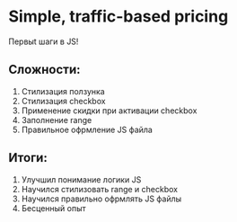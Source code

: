 # Simple, traffic-based pricing

Первыt шаги в JS!

## Сложности:
1. Стилизация ползунка
2. Стилизация checkbox
3. Применение скидки при активации checkbox
4. Заполнение range
5. Правильное офрмление JS файла

## Итоги:
1. Улучшил понимание логики JS
2. Научился стилизовать range и checkbox
3. Научился правильно офрмлять JS файлы
4. Бесценный опыт
